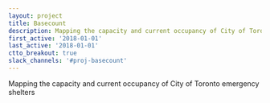 ```yaml
---
layout: project
title: Basecount
description: Mapping the capacity and current occupancy of City of Toronto emergency shelters
first_active: '2018-01-01'
last_active: '2018-01-01'
ctto_breakout: true
slack_channels: '#proj-basecount'
---
```


Mapping the capacity and current occupancy of City of Toronto emergency shelters
